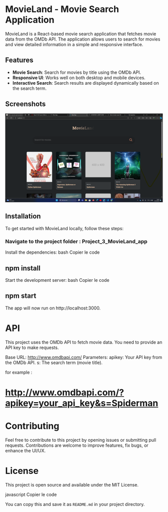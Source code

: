 # MovieLand - Movie Search Application

MovieLand is a React-based movie search application that fetches movie data from the OMDb API. The application allows users to search for movies and view detailed information in a simple and responsive interface.

## Features

- **Movie Search**: Search for movies by title using the OMDb API.
- **Responsive UI**: Works well on both desktop and mobile devices.
- **Interactive Search**: Search results are displayed dynamically based on the search term.

## Screenshots

![movieLand ScreenShot](./src/assets/movieLandScreenShot.png)
<!-- Add screenshots if available -->

## Installation

To get started with MovieLand locally, follow these steps:

### Navigate to the project folder :  Project_3_MovieLand_app

Install the dependencies:
bash
Copier le code
## npm install
Start the development server:
bash
Copier le code
## npm start
The app will now run on http://localhost:3000.




# API

This project uses the OMDb API to fetch movie data. You need to provide an API key to make requests.

Base URL: http://www.omdbapi.com/
Parameters:
apikey: Your API key from the OMDb API.
s: The search term (movie title).

for example : 


# http://www.omdbapi.com/?apikey=your_api_key&s=Spiderman


# Contributing
Feel free to contribute to this project by opening issues or submitting pull requests. Contributions are welcome to improve features, fix bugs, or enhance the UI/UX.

# License
This project is open source and available under the MIT License.

javascript
Copier le code

You can copy this and save it as `README.md` in your project directory.